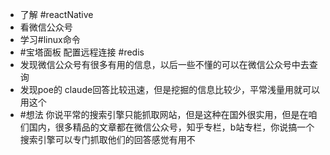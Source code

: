- 了解 #reactNative
- 看微信公众号
- 学习#linux命令
- #宝塔面板 配置远程连接 #redis
- 发现微信公众号有很多有用的信息，以后一些不懂的可以在微信公众号中去查询
- 发现poe的 claude回答比较迅速，但是挖掘的信息比较少，平常浅量用就可以用这个
- #想法 你说平常的搜索引擎只能抓取网站，但是这种在国外很实用，但是在咱们国内，很多精品的文章都在微信公众号，知乎专栏，b站专栏，你说搞一个搜索引擎可以专门抓取他们的回答感觉有用不
